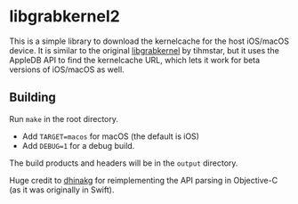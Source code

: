 # libgrabkernel2

This is a simple library to download the kernelcache for the host iOS/macOS device. It is similar to the original [libgrabkernel](https://github.com/tihmstar/libgrabkernel) by tihmstar, but it uses the AppleDB API to find the kernelcache URL, which lets it work for beta versions of iOS/macOS as well.

## Building

Run `make` in the root directory.

- Add `TARGET=macos` for macOS (the default is iOS)
- Add `DEBUG=1` for a debug build.

The build products and headers will be in the `output` directory.

Huge credit to [dhinakg](https://github.com/dhinakg) for reimplementing the API parsing in Objective-C (as it was originally in Swift).
